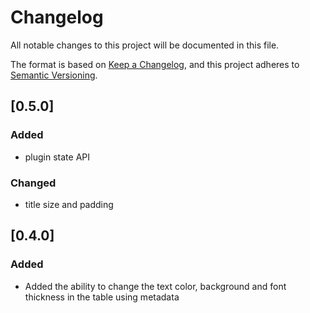 # Changelog

All notable changes to this project will be documented in this file.

The format is based on [Keep a Changelog](https://keepachangelog.com/en/1.0.0/),
and this project adheres to [Semantic Versioning](https://semver.org/spec/v2.0.0.html).

## [0.5.0]

### Added

- plugin state API

### Changed

- title size and padding

## [0.4.0]

### Added
- Added the ability to change the text color, background and font thickness in the table using metadata

